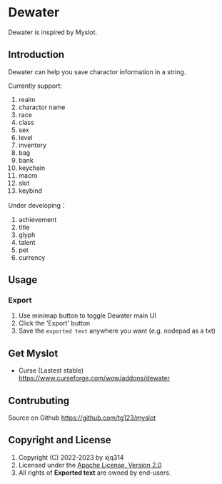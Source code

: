 # Dewater

Dewater is inspired by Myslot.

## Introduction
Dewater can help you save charactor information in a string.

Currently support:
1. realm
2. charactor name
3. race
4. class
5. sex
6. level
7. inventory
8. bag
9. bank
10. keychain
11. macro
12. slot
13. keybind

Under developing：
1. achievement
2. title
3. glyph
4. talent
5. pet
6. currency


## Usage


### Export

  1. Use minimap button to toggle Dewater main UI
  1. Click the 'Export' button
  1. Save the `exported text` anywhere you want (e.g. nodepad as a txt)
 

## Get Myslot

 * Curse (Lastest stable) https://www.curseforge.com/wow/addons/dewater

## Contrubuting

 Source on Github <https://github.com/tg123/myslot>


## Copyright and License
1. Copyright (C) 2022-2023 by xjq314
2. Licensed under the [Apache License, Version 2.0](http://www.apache.org/licenses/LICENSE-2.0.html)
3. All rights of **Exported text** are owned by end-users.
